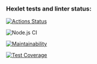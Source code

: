 ### Hexlet tests and linter status:
[![Actions Status](https://github.com/gorushkin/backend-project-lvl3/workflows/hexlet-check/badge.svg)](https://github.com/gorushkin/backend-project-lvl3/actions)

![Node.js CI](https://github.com/gorushkin/backend-project-lvl3/workflows/Node.js%20CI/badge.svg)

[![Maintainability](https://api.codeclimate.com/v1/badges/20822d95a14f7e26dbab/maintainability)](https://codeclimate.com/github/gorushkin/backend-project-lvl3/maintainability)

[![Test Coverage](https://api.codeclimate.com/v1/badges/20822d95a14f7e26dbab/test_coverage)](https://codeclimate.com/github/gorushkin/backend-project-lvl3/test_coverage)